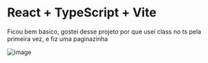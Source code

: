 # React + TypeScript + Vite

Ficou bem basico, gostei desse projeto por que usei class no ts pela primeira vez, e fiz uma paginazinha



![image](https://github.com/user-attachments/assets/7780c584-845c-486f-93ba-78a3f1b9416b)

